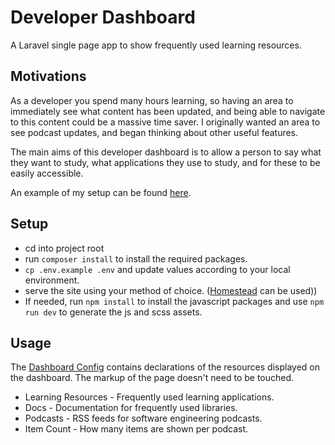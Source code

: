 # Developer Dashboard

A Laravel single page app to show frequently used learning resources.

## Motivations

As a developer you spend many hours learning, so having an area to immediately see what content has been updated, and being able to navigate to this content could be a massive time saver. I originally wanted an area to see podcast updates, and began thinking about other useful features.

The main aims of this developer dashboard is to allow a person to say what they want to study, what applications they use to study, and for these to be easily accessible.

An example of my setup can be found [here](https://dashboard.mattywilliams.co.uk/).

## Setup

- cd into project root
- run ```composer install``` to install the required packages.
- ```cp .env.example .env``` and update values according to your local environment.
- serve the site using your method of choice. ([Homestead](https://laravel.com/docs/5.5/homestead) can be used))
- If needed, run ```npm install``` to install the javascript packages and use ```npm run dev``` to generate the js and scss assets.

## Usage

The [Dashboard Config](https://github.com/mw999/DeveloperDashboard/blob/master/config/dashboard.php) contains declarations of the resources displayed on the dashboard. The markup of the page doesn't need to be touched.

- Learning Resources - Frequently used learning applications.
- Docs - Documentation for frequently used libraries.
- Podcasts - RSS feeds for software engineering podcasts.
- Item Count - How many items are shown per podcast.
